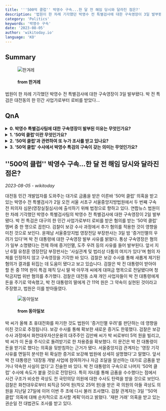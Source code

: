 ```yaml
---
title: '''500억 클럽'' 박영수 구속...한 달 전 해임 당시와 달라진 점은?'
description: '법원이 한 차례 기각했던 박영수 전 특별검사에 대한 구속영장이 3일 발부됐다. 박 전 특검은 대전동의 한 민간 사업가로부터 로비를 받았다...'
category: 'Politics'
keywords: '박영수 구속'
date: '2023-08-05'
author: 'wikitoday.io'
language: 'KO'
---
```


## Summary



<figure>
    <img src="https://flexible.img.hani.co.kr/flexible/normal/970/647/imgdb/original/2023/0804/20230804501508.jpg" alt="한겨레" />
    <figcaption>
        <h4> from 한겨레</h4>
    </figcaption>
</figure>


법원이 한 차례 기각했던 박영수 전 특별검사에 대한 구속영장이 3일 발부됐다. 박 전 특검은 대전동의 한 민간 사업가로부터 로비를 받았다...


## QnA


<details>
    <summary><b>0. 박영수 특별검사팀에 대한 구속영장이 발부된 이유는 무엇인가요?</b></summary>
    박영수 특별검사팀은 증거인멸의 우려가 있다는 이유로 박영수 특별검사팀에 대해 구속영장을 청구했습니다. 검찰은 보강 수사 과정에서 청탁금지법 위반 등 새로운 혐의가 추가되면서 결과가 뒤집힌 것으로 보고 있습니다.
</details>

<details>
    <summary><b>1. '50억 클럽'이란 무엇인가요?</b></summary>
    '50억 클럽'은 대전동 일대 민간 개발업자를 도와주는 대가로 돈을 받았다는 의혹을 받는 개인들을 일컫는 말이다.
</details>

<details>
    <summary><b>2. '50억 클럽'과 관련하여 또 누가 조사를 받고 있나요?</b></summary>
    곽상도 전 국민의당 의원과 권순일 전 대법관도 '50억 클럽' 사건과 관련해 수사를 받고 있습니다.
</details>

<details>
    <summary><b>3. '50억 클럽' 수사에서 박영수 특검의 구속이 갖는 의미는 무엇인가요?</b></summary>
    박영수 특검의 구속으로 나머지 '50억 클럽' 수사에 속도가 붙을 것으로 전망됩니다. 또한 그룹 내 다른 멤버들에 대한 추가 수사로 이어질 가능성도 있습니다.
</details>



## ''500억 클럽'' 박영수 구속...한 달 전 해임 당시와 달라진 점은?

_2023-08-05 - wikitoday_

대전동 민간 개발업자를 도와주는 대가로 금품을 받은 이른바 '50억 클럽' 의혹을 받고 있는 박영수 전 특별검사가 2일 오전 서울 서초구 서울중앙지방법원에서 두 번째 구속 전 피의자 심문(영장실질심사)에 출석하기 위해 법정으로 향하고 있다. 연합뉴스 법원이 한 차례 기각했던 박영수 특별검사팀의 박영수 전 특별검사에 대한 구속영장이 2일 발부됐다. 박 전 특검은 대구의 한 민간 사업가로부터 로비를 받은 혐의를 받는 '50억 클럽' 멤버 중 한 명으로 꼽힌다. 검찰이 보강 수사 과정에서 추가 혐의를 적용한 것이 영향을 미친 것으로 보인다. 윤재남 서울중앙지법 영장전담 부장판사는 3일 밤 '증거인멸의 우려가 있다'며 박 전 대통령에 대한 구속영장 발부 사유를 밝혔다. 통상 구속영장은 혐의가 일부 소명됐다는 전제 하에 증거인멸, 도주 우려 등의 사유를 들어 발부된다. 앞서 지난 6월 유창훈 영장전담 부장판사는 '사실관계 및 법리상 다툼의 여지가 있다'며 혐의 자체를 인정하지 않고 구속영장을 기각한 바 있다. 검찰은 보강 수사를 통해 새롭게 제기된 혐의가 결과를 뒤집는 데 도움이 됐다고 보고 있습니다. 검찰은 박 전 대통령이 받아야 할 돈 중 11억 원이 특검 재직 당시 딸 박 아무개 씨에게 대여금 명목으로 전달됐다며 청탁금지법 위반 혐의를 추가했다. 검찰은 대전동 소재 개인 사업자들이 박 전 대통령에게 돈을 주기로 약속했고, 박 전 대통령의 딸에게 간 11억 원은 그 약속이 실현된 것이라고 주장했고, 법원은 이를 받아들였다.


<figure>
    <img src="https://dimg.donga.com/a/800/0/95/5/wps/NEWS/IMAGE/2023/08/04/120570314.1.jpg" alt="동아일보" />
    <figcaption>
        <h4> from 동아일보</h4>
    </figcaption>
</figure>


박 씨가 올해 초 휴대전화를 파기한 것도 법원이 '증거인멸 우려'를 판단하는 데 영향을 미친 것으로 추정됩니다. 보강 수사를 통해 확보한 새로운 증거도 한몫했다. 검찰은 보강 수사 과정에서 화천대우자산운용의 대주주인 김만배 씨가 박 씨로부터 5억 원을 빌리고, 박 씨가 이 돈을 주식으로 돌려받기로 한 차용증을 확보했다. 이 문건은 박 전 대통령이 돈을 받기로 했다는 의혹을 뒷받침하는 근거가 됐다. 서울중앙지검 관계자는 '영장 기각 사유를 면밀히 분석한 뒤 확실한 증거로 보강해 법원에 상세히 설명했다'고 말했다. 앞서 박 전 대통령은 '대장동 개발 사업에 참여하거나 자금 조달을 알선하는 대가로 금품을 받거나 약속한 사실이 없다'고 진술한 바 있다. 박 전 대통령의 구속으로 나머지 '50억 클럽' 수사에 속도가 붙을 것으로 전망된다. 특히 자녀를 통해 금품을 수수했다는 점에서 사건 구조가 비슷한 곽상도 전 국민의당 의원에 대한 수사도 탄력을 받을 것으로 보인다. 검찰은 화천대우로부터 퇴직금 50억 원(착오 25억 원)을 받은 곽 의원의 아들 곽상도 의원을 지난달 27일에 이어 이번 주 초에 다시 불러 조사했다. 검찰 관계자는 3일 ''50억 클럽' 의혹에 대해 순차적으로 조사할 계획'이라고 밝혔다. '재판 거래' 의혹을 받고 있는 권순일 전 대법관도 조사를 받고 있다.
